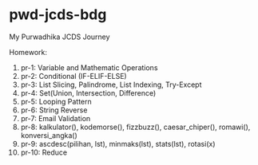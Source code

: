 # pwd-jcds-bdg

My Purwadhika JCDS Journey

Homework:<br/>
  1. pr-1: Variable and Mathematic Operations
  2. pr-2: Conditional (IF-ELIF-ELSE)
  3. pr-3: List Slicing, Palindrome, List Indexing, Try-Except
  4. pr-4: Set(Union, Intersection, Difference)
  5. pr-5: Looping Pattern
  6. pr-6: String Reverse
  7. pr-7: Email Validation
  8. pr-8: kalkulator(), kodemorse(), fizzbuzz(), caesar_chiper(), romawi(), konversi_angka()
  9. pr-9: ascdesc(pilihan, lst), minmaks(lst), stats(lst), rotasi(x)
  10. pr-10: Reduce
